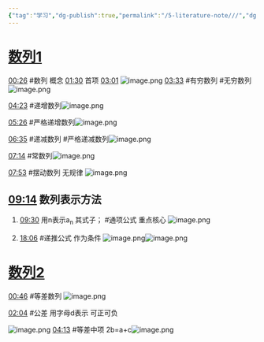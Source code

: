 ```yaml
---
{"tag":"学习","dg-publish":true,"permalink":"/5-literature-note///","dgPassFrontmatter":true}
---
```


# [数列1](https://www.bilibili.com/video/BV1VD4y1D7UB/?p=176)

[00:26](https://www.bilibili.com/video/BV1VD4y1D7UB/?p=176#t=26.919421) #数列 概念
[01:30](https://www.bilibili.com/video/BV1VD4y1D7UB/?p=176#t=90.082157) 首项 
[03:01](https://www.bilibili.com/video/BV1VD4y1D7UB/?p=176#t=181.895958) ![image.png](https://cdn.staticaly.com/gh/zengyincen/img/master/20230124164637.png)
[03:33](https://www.bilibili.com/video/BV1VD4y1D7UB/?p=176#t=213.82471) #有穷数列 #无穷数列
![image.png](https://cdn.staticaly.com/gh/zengyincen/img/master/20230124171034.png)

[04:23](https://www.bilibili.com/video/BV1VD4y1D7UB/?p=176#t=263.62119) #递增数列![image.png](https://cdn.staticaly.com/gh/zengyincen/img/master/20230124171156.png)

[05:26](https://www.bilibili.com/video/BV1VD4y1D7UB/?p=176#t=326.414614) #严格递增数列![image.png](https://cdn.staticaly.com/gh/zengyincen/img/master/20230124171259.png)

[06:35](https://www.bilibili.com/video/BV1VD4y1D7UB/?p=176#t=395.963651) #递减数列  #严格递减数列![image.png](https://cdn.staticaly.com/gh/zengyincen/img/master/20230124171507.png)

[07:14](https://www.bilibili.com/video/BV1VD4y1D7UB/?p=176#t=434.826311) #常数列![image.png](https://cdn.staticaly.com/gh/zengyincen/img/master/20230124171632.png)

[07:53](https://www.bilibili.com/video/BV1VD4y1D7UB/?p=176#t=473.545688) #摆动数列 无规律
![image.png](https://cdn.staticaly.com/gh/zengyincen/img/master/20230124171844.png)


## [09:14](https://www.bilibili.com/video/BV1VD4y1D7UB/?p=176#t=554.169893) **数列表示方法** 
1. [09:30](https://www.bilibili.com/video/BV1VD4y1D7UB/?p=176#t=570.690119) 用n表示a<sub>n</sub> 其式子； #通项公式  重点核心 ![image.png](https://cdn.staticaly.com/gh/zengyincen/img/master/20230124172450.png)

2. [18:06](https://www.bilibili.com/video/BV1VD4y1D7UB/?p=176#t=1086.510309) #递推公式 作为条件 ![image.png](https://cdn.staticaly.com/gh/zengyincen/img/master/20230124173205.png)![image.png](https://cdn.staticaly.com/gh/zengyincen/img/master/20230124173239.png)




# [数列2](https://www.bilibili.com/video/BV1VD4y1D7UB/?p=177)



[00:46](https://www.bilibili.com/video/BV1VD4y1D7UB/?p=177#t=46.026504)
#等差数列  ![image.png](https://cdn.staticaly.com/gh/zengyincen/img/master/20230124173948.png)

[02:04](https://www.bilibili.com/video/BV1VD4y1D7UB/?p=177#t=124.435177) #公差 用字母d表示 可正可负 

![image.png](https://cdn.staticaly.com/gh/zengyincen/img/master/20230124174126.png) 
[04:13](https://www.bilibili.com/video/BV1VD4y1D7UB/?p=177#t=253.589042) #等差中项 2b=a+c![image.png](https://cdn.staticaly.com/gh/zengyincen/img/master/20230124174329.png)














